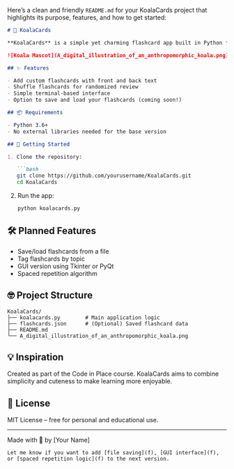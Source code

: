 Here’s a clean and friendly `README.md` for your KoalaCards project that highlights its purpose, features, and how to get started:

````markdown
# 🐨 KoalaCards

**KoalaCards** is a simple yet charming flashcard app built in Python for helping you study smarter! Inspired by the cuteness of koalas and the power of spaced repetition, KoalaCards lets users create, shuffle, and review their own flashcards.

![Koala Mascot](A_digital_illustration_of_an_anthropomorphic_koala.png)

## ✨ Features

- Add custom flashcards with front and back text
- Shuffle flashcards for randomized review
- Simple terminal-based interface
- Option to save and load your flashcards (coming soon!)

## 📦 Requirements

- Python 3.6+
- No external libraries needed for the base version

## 🚀 Getting Started

1. Clone the repository:

   ```bash
   git clone https://github.com/yourusername/KoalaCards.git
   cd KoalaCards
````

2. Run the app:

   ```bash
   python koalacards.py
   ```

## 🛠 Planned Features

* Save/load flashcards from a file
* Tag flashcards by topic
* GUI version using Tkinter or PyQt
* Spaced repetition algorithm

## 🤓 Project Structure

```
KoalaCards/
├── koalacards.py        # Main application logic
├── flashcards.json      # (Optional) Saved flashcard data
├── README.md
└── A_digital_illustration_of_an_anthropomorphic_koala.png
```

## 💡 Inspiration

Created as part of the Code in Place course. KoalaCards aims to combine simplicity and cuteness to make learning more enjoyable.

## 📜 License

MIT License – free for personal and educational use.

---

Made with 💛 by \[Your Name]

```
Let me know if you want to add [file saving](f), [GUI interface](f), or [spaced repetition logic](f) to the next version.
```